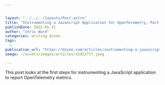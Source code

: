 ```yaml
---


layout: "../../../layouts/Post.astro"
title: "Instrumenting a JavaScript Application for OpenTelemetry, Part 1- Setup"
publishDate: 2022-05-31
author: "Chris Ward"
categories: writing dzone
tags: 
  - 
publication_url: "https://dzone.com/articles/instrumenting-a-javascript-application-for-opentel"
image: ~/assets/images/articles/15922777.jpeg

---
```

This post looks at the first steps for instrumenting a JavaScript application to report OpenTelemetry metrics.

